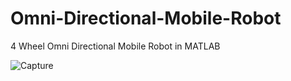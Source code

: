 # Omni-Directional-Mobile-Robot
4 Wheel Omni Directional Mobile Robot in MATLAB

![Capture](https://user-images.githubusercontent.com/82173562/129389691-a0f95e0d-b9a4-4481-a0ba-af354184632a.PNG)
